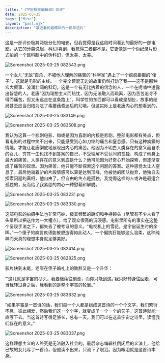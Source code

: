 ```yaml
---
title: "《宇宙探索编辑部》影评"
date: 2025-03-25
tags: ["Misc"]
layout: "post.njk"
description: "最近看的最精彩的一部华语片"
---
```


这是一部评价极其两极分化的电影，但我觉得是我这段时间看到的最好的一部电影。从它的分类说起，科幻/喜剧，我觉得二者都不是。它更像是一个伪纪录片形式拍的一个民科脑中的伪科幻，但太美、太美。

![Screenshot 2025-03-25 082543.png](https://s2.loli.net/2025/03/25/zHKy8L4J367Sr1P.png)

一个女儿“无故”自杀、不被他人理解的痛苦的“科学家”遇上了一个疯疯癫癫的“傻子”，这就是电影的主线。一个完全荒诞无边的故事仍然打动了我——这不是那种宏大叙事、波澜壮阔的科幻，这是一个有无比执着的信念的人，一个在呢喃中透露出智慧的人。老唐“因为理想主义而热忱，因为无法融入而疏离，因为苦苦追寻不得而痛苦，但又永远走在这条路上”。科学性的东西都可以看成是胡扯，故事的结局甚至应当归结为吃了毒蘑菇昏迷后的幻境，但这实际上是老唐内心的想看到的。

![Screenshot 2025-03-25 083149.png](https://s2.loli.net/2025/03/25/cji3tkVY7GC1Dwv.png)

![Screenshot 2025-03-25 083508.png](https://s2.loli.net/2025/03/25/7EMQ2h3vBzyqUkJ.png)

我认为这算一个悲剧电影，抑或是因为喜剧的内核是悲剧。整部电影都有笑点，但看电影的过程中笑不出来，只能感受到心如刀绞的痛苦和窒息感。只有这种疯癫的情境，才能让老唐彻底地展现出内心的痛苦。他因为不明白人类存在的意义而自杀的女儿、穷其一生也找不到答案的自己，不受理解不受认同的孤独，构成了他身上最大的痛苦。人类存在的意义到底是什么？他可能因为好奇心开始探索，但逐渐变成了痛苦的奴隶。因为痛苦，他只能不断探索这个问题的答案。这种感觉太让人窒息了。最后他骑着驴的片段情感可以算是达到顶峰，他被他的团队抛弃，他独自去探索问题的真相，他自由了，但自由的终点是孤独。我觉得这样的人或许是最适合孤独的，反而给了我紧绷的内心一种慰藉和解脱。

![Screenshot 2025-03-25 083231.png](https://s2.loli.net/2025/03/25/A8WRhxpiqk9PsFc.png)

![Screenshot 2025-03-25 083330.png](https://s2.loli.net/2025/03/25/18IhLRBpyDXqwal.png)

这部电影的拍摄手法也非常巧妙，极其频繁的跳切和手持镜头（尽管有不少人看了头晕所以把这作为一大槽点），给了观众很高的沉浸感。电影里所有的事实在这整个呈现手法之下，都失去了被考证的意义。“电视机上的雪花，是宇宙诞生时的余晖。”一个傻子的疯言疯语能被塑造得如此动人，一个偏执狂能够这么温柔，这种纯粹而天真的理想本身就足够美好。

![Screenshot 2025-03-25 082414.png](https://s2.loli.net/2025/03/25/wQptsducMCNJ5PO.png)

![Screenshot 2025-03-25 082825.png](https://s2.loli.net/2025/03/25/MhZ3fgsVj5oSQt8.png)

影片快到末尾，老唐在侄子婚礼上的致辞又是一个升华：

“‘这儿就是宇宙的尽头，我要继续往前走，而你只能到这。’我只好转身往回走，可当我转过身之后，我看到的是整个宇宙的轮廓。”

![Screenshot 2025-03-25 083632.png](https://s2.loli.net/2025/03/25/h4JP3OqBFfgl7wG.png)

“如果宇宙是一首诗的话，我们每一个人都是组成这首诗的一个个文字，我们繁衍不息，彼此相爱，然后我们这一个个字，就变成了一个一个的句子，这首诗就能一直写下去。当这首诗写得足够长，总有一天，我们可以在这首宇宙之诗里，读懂我们存在的意义。”

![Screenshot 2025-03-25 083037.png](https://s2.loli.net/2025/03/25/Tf2zFJ8hLvSiDae.png)

这样理想主义的人终究是无法融入社会的。最后杂志编辑社倒闭后的义演上，他给已故的女儿写了一首诗，但他读不出来，只流下了眼泪。因为眼泪就是这首诗本身。
